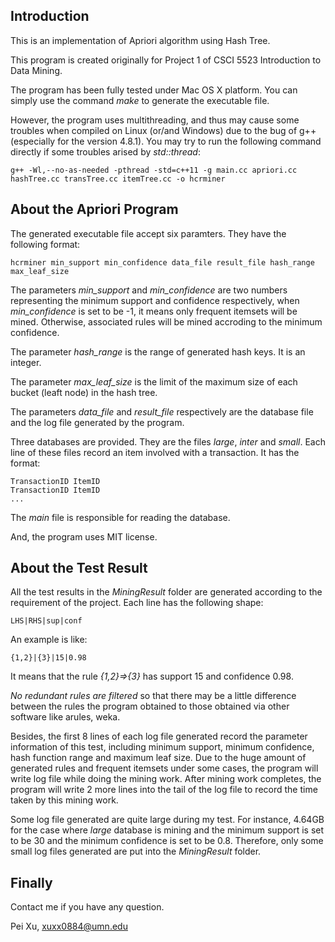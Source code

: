 ## Introduction

This is an implementation of Apriori algorithm using Hash Tree. 

This program is created originally for Project 1 of CSCI 5523 Introduction to Data Mining. 

The program has been fully tested under Mac OS X platform. You can simply use the command _*make*_ to generate the executable file.

However, the program uses multithreading, and thus may cause some troubles when compiled on Linux (or/and Windows) due to the bug of g++ (especially for the version 4.8.1). You may try to run the following command directly if some troubles arised by _*std::thread*_:

    g++ -Wl,--no-as-needed -pthread -std=c++11 -g main.cc apriori.cc hashTree.cc transTree.cc itemTree.cc -o hcrminer

## About the Apriori Program

The generated executable file accept six paramters. They have the following format:

    hcrminer min_support min_confidence data_file result_file hash_range max_leaf_size

The parameters _*min_support*_ and _*min_confidence*_ are two numbers representing the minimum support and confidence respectively, when _*min_confidence*_ is set to be -1, it means only frequent itemsets will be mined. Otherwise, associated rules will be mined accroding to the minimum confidence.

The parameter _*hash_range*_ is the range of generated hash keys. It is an integer.

The parameter _*max_leaf_size*_ is the limit of the maximum size of each bucket (leaft node) in the hash tree.

The parameters _*data_file*_ and _*result_file*_ respectively are the database file and the log file generated by the program.

Three databases are provided. They are the files _*large*_, _*inter*_ and _*small*_. Each line of these files record an item involved with a transaction. It has the format:

    TransactionID ItemID
    TransactionID ItemID
    ...

The _*main*_ file is responsible for reading the database.

And, the program uses MIT license.

## About the Test Result

All the test results in the _MiningResult_ folder are generated according to the requirement of the project. Each line has the following shape:

    LHS|RHS|sup|conf

An example is like:

    {1,2}|{3}|15|0.98

It means that the rule _{1,2}=>{3}_ has support 15 and confidence 0.98.

*No redundant rules are filtered* so that there may be a little difference between the rules the program obtained to those obtained via other software like arules, weka.

Besides, the first 8 lines of each log file generated record the parameter information of this test, including minimum support, minimum confidence, hash function range  and maximum leaf size. Due to the huge amount of generated rules and frequent itemsets under some cases, the program will write log file while doing the mining work. After mining work completes, the program will write 2 more lines into the tail of the log file to record the time taken by this mining work.

Some log file generated are quite large during my test. For instance, 4.64GB for the case where _large_ database is mining and the minimum support is set to be 30 and the minimum confidence is set to be 0.8. Therefore, only some small log files generated are put into the _MiningResult_ folder.

## Finally

Contact me if you have any question.

Pei Xu, xuxx0884@umn.edu
